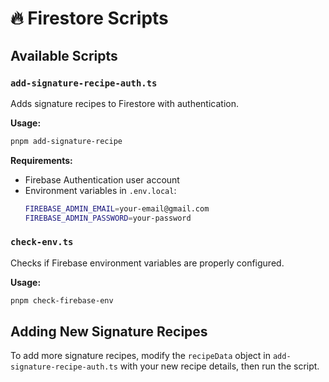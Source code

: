 # 🔥 Firestore Scripts

## Available Scripts

### `add-signature-recipe-auth.ts`
Adds signature recipes to Firestore with authentication.

**Usage:**
```bash
pnpm add-signature-recipe
```

**Requirements:**
- Firebase Authentication user account
- Environment variables in `.env.local`:
  ```bash
  FIREBASE_ADMIN_EMAIL=your-email@gmail.com
  FIREBASE_ADMIN_PASSWORD=your-password
  ```

### `check-env.ts`
Checks if Firebase environment variables are properly configured.

**Usage:**
```bash
pnpm check-firebase-env
```

## Adding New Signature Recipes

To add more signature recipes, modify the `recipeData` object in `add-signature-recipe-auth.ts` with your new recipe details, then run the script.
